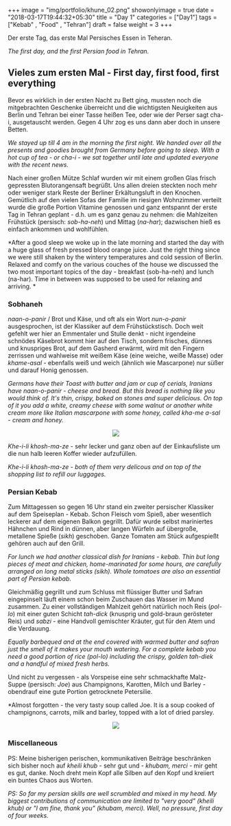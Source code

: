 +++
image = "img/portfolio/khune_02.png"
showonlyimage = true
date = "2018-03-17T19:44:32+05:30"
title = "Day 1"
categories = ["Day1"]
tags = ["Kebab" , "Food" , "Tehran"]
draft = false
weight = 3
+++

Der erste Tag, das erste Mal Persisches Essen in Teheran.

*The first day, and the first Persian food in Tehran.*
<!--more-->

## Vieles zum ersten Mal - First day, first food, first everything

Bevor es wirklich in der ersten Nacht zu Bett ging, mussten noch die mitgebrachten Geschenke überreicht und die wichtigsten Neuigkeiten aus Berlin und Tehran bei einer Tasse heißen Tee, oder wie der Perser sagt cha-i, ausgetauscht werden. Gegen 4 Uhr zog es uns dann aber doch in unsere Betten.

*We stayed up till 4 am in the morning the first night. We handed over all the presents and goodies brought from Germany before going to sleep.* 
*With a hot cup of tea - or cha-i - we sat together until late and updated everyone with the recent news.*

Nach einer großen Mütze Schlaf wurden wir mit einem großen Glas frisch gepressten Blutorangensaft begrüßt. Uns allen dreien steckten noch mehr oder weniger stark Reste der Berliner Erkältungsluft in den Knochen. Gemütlich auf den vielen Sofas der Familie im riesigen Wohnzimmer verteilt wurde die große Portion Vitamine genossen und ganz entspannt der erste Tag in Tehran geplant - d.h. um es ganz genau zu nehmen: die Mahlzeiten Frühstück (persisch: *sob-ha-neh*) und Mittag (*na-har*); dazwischen hieß es einfach ankommen und wohlfühlen. 

*After a good sleep we woke up in the late morning and started the day with a huge glass of fresh pressed blood orange juice. Just the right thing since we were still shaken by the wintery temperatures and cold session of Berlin. Relaxed and comfy on the various couches of the house we discussed the two most important topics of the day - breakfast (sob-ha-neh) and lunch (na-har). Time in between was supposed to be used for relaxing and arriving. *

### Sobhaneh
 *naan-o-panir* / Brot und Käse, und oft als ein Wort *nun-o-panir* ausgesprochen, ist der Klassiker auf dem Frühstückstisch. Doch weit gefehlt wer hier an Emmentaler und Stulle denkt - nicht irgendeine schnödes Käsebrot kommt hier auf den Tisch, sondern frisches, dünnes und knuspriges Brot, auf dem Gasherd erwärmt, wird mit den Fingern zerrissen und wahlweise mit weißem Käse (eine weiche, weiße Masse) oder *khame-asal* - ebenfalls weiß und weich (ähnlich wie Mascarpone) nur süßer und darauf Honig genossen. 
 
*Germans have their Toast with butter and jam or cup of cerials, Iranians have naan-o-panir - cheese and bread. But this bread is nothing like you would think of. It's thin, crispy, baked on stones and super delicious. On top of it you add a white, creamy cheese with some walnut or another white cream more like Italian mascarpone with some honey, called kha-me a-sal - cream and honey.*

<p align="center">
  <img src="/img/portfolio/bread.png">
</p>
 
 *Khe-i-li khosh-ma-ze* -  sehr lecker und ganz oben auf der Einkaufsliste um die nun halb leeren Koffer wieder aufzufüllen. 
 
*Khe-i-li khosh-ma-ze - both of them very delicous and on top of the shopping list to refill our luggages.*
 

### Persian Kebab

Zum Mittagessen so gegen 16 Uhr stand ein zweiter persischer Klassiker auf dem Speiseplan - Kebab. Schon Fleisch vom Spieß, aber wesentlich leckerer auf dem eigenen Balkon gegrillt. Dafür wurde selbst mariniertes Hähnchen und Rind in dünnen, aber langen Würfeln auf übergroße, metallene Spieße (*sikh*) geschoben. Ganze Tomaten am Stück aufgespießt gehören auch auf den Grill. 

*For lunch we had another classical dish for Iranians - kebab. Thin but long pieces of meat and chicken, home-marinated for some hours, are carefully arranged on long metal sticks (sikh). Whole tomatoes are also an essential part of Persian kebab.*

Gleichmäßig gegrillt und zum Schluss mit flüssiger Butter und Safran eingepinselt läuft einem schon beim Zuschauen das Wasser im Mund zusammen. Zu einer vollständigen Mahlzeit gehört natürlich noch Reis (*pol-lo*) mit einer guten Schicht *tah-dick* (knusprig und gold-braun gerösteter Reis) und *sabzi* - eine Handvoll gemischter Kräuter, gut für den Atem und die Verdauung.

*Equally barbequed and at the end covered with warmed butter and safran just the smell of it makes your mouth watering. For a complete kebab you need a good portion of rice (pol-lo) including the crispy, golden tah-diek and a handful of mixed fresh herbs.*

Und nicht zu vergessen - als Vorspeise eine sehr schmackhafte Malz-Suppe (persisch: *Joe*) aus Champignons, Karotten, Milch und Barley - obendrauf eine gute Portion getrocknete Petersilie. 

*Almost forgotten - the very tasty soup called Joe. It is a soup cooked of champignons, carrots, milk and barley, topped with a lot of dried parsley.

<p align="center">
  <img src="/img/portfolio/kebab.png">
</p>


### Miscellaneous
PS: Meine bisherigen perischen, kommunikativen Beiträge beschränken sich bisher noch auf *kheili khub* - sehr gut und - *khubam, merci* - mir geht es gut, danke. Noch dreht mein Kopf alle Silben auf den Kopf und kreiiert ein buntes Chaos aus Worten.

*PS: So far my persian skills are well scrumbled and mixed in my head. My biggest contributions of communication are limited to "very good" (kheili khub) or "I am fine, thank you" (khubam, merci). Well, no pressure, first day of four weeks.*
